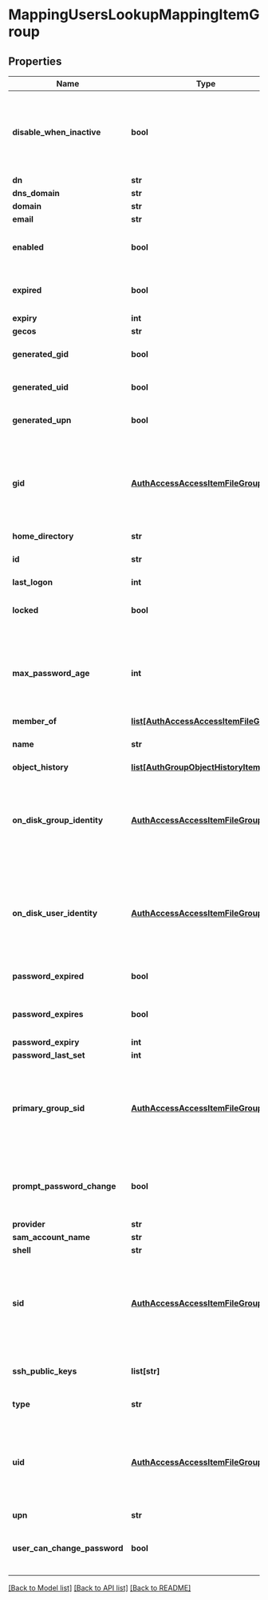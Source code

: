 # MappingUsersLookupMappingItemGroup

## Properties
Name | Type | Description | Notes
------------ | ------------- | ------------- | -------------
**disable_when_inactive** | **bool** | The user account will be disabled when inactive beyond a period of time. | [optional] 
**dn** | **str** |  | [optional] 
**dns_domain** | **str** |  | [optional] 
**domain** | **str** |  | [optional] 
**email** | **str** |  | [optional] 
**enabled** | **bool** | True, if the authenticated user is enabled. | [optional] 
**expired** | **bool** | True, if the authenticated user has expired. | [optional] 
**expiry** | **int** |  | [optional] 
**gecos** | **str** |  | [optional] 
**generated_gid** | **bool** | True, if the GID was generated. | [optional] 
**generated_uid** | **bool** | True, if the UID was generated. | [optional] 
**generated_upn** | **bool** | True, if the UPN was generated. | [optional] 
**gid** | [**AuthAccessAccessItemFileGroup**](AuthAccessAccessItemFileGroup.md) | Specifies properties for a persona, which consists of either a &#39;type&#39; and a &#39;name&#39; or an &#39;ID&#39;. | [optional] 
**home_directory** | **str** |  | [optional] 
**id** | **str** | Specifies the user or group ID. | 
**last_logon** | **int** |  | [optional] 
**locked** | **bool** | If true, indicates that the account is locked. | [optional] 
**max_password_age** | **int** | Specifies the maximum time in seconds allowed before the password expires. | [optional] 
**member_of** | [**list[AuthAccessAccessItemFileGroup]**](AuthAccessAccessItemFileGroup.md) |  | [optional] 
**name** | **str** | Specifies a user or group name. | 
**object_history** | [**list[AuthGroupObjectHistoryItem]**](AuthGroupObjectHistoryItem.md) |  | [optional] 
**on_disk_group_identity** | [**AuthAccessAccessItemFileGroup**](AuthAccessAccessItemFileGroup.md) | Specifies properties for a persona, which consists of either a &#39;type&#39; and a &#39;name&#39; or an &#39;ID&#39;. | [optional] 
**on_disk_user_identity** | [**AuthAccessAccessItemFileGroup**](AuthAccessAccessItemFileGroup.md) | Specifies properties for a persona, which consists of either a &#39;type&#39; and a &#39;name&#39; or an &#39;ID&#39;. | [optional] 
**password_expired** | **bool** | If true, the password has expired. | [optional] 
**password_expires** | **bool** | If true, the password is allowed to expire. | [optional] 
**password_expiry** | **int** |  | [optional] 
**password_last_set** | **int** |  | [optional] 
**primary_group_sid** | [**AuthAccessAccessItemFileGroup**](AuthAccessAccessItemFileGroup.md) | Specifies properties for a persona, which consists of either a &#39;type&#39; and a &#39;name&#39; or an &#39;ID&#39;. | [optional] 
**prompt_password_change** | **bool** | Prompts the user to change their password at the next login. | [optional] 
**provider** | **str** |  | [optional] 
**sam_account_name** | **str** |  | [optional] 
**shell** | **str** |  | [optional] 
**sid** | [**AuthAccessAccessItemFileGroup**](AuthAccessAccessItemFileGroup.md) | Specifies properties for a persona, which consists of either a &#39;type&#39; and a &#39;name&#39; or an &#39;ID&#39;. | [optional] 
**ssh_public_keys** | **list[str]** | Specifies the user&#39;s LDAP SSH Public Key. | [optional] 
**type** | **str** | Specifies the object type. | 
**uid** | [**AuthAccessAccessItemFileGroup**](AuthAccessAccessItemFileGroup.md) | Specifies properties for a persona, which consists of either a &#39;type&#39; and a &#39;name&#39; or an &#39;ID&#39;. | [optional] 
**upn** | **str** |  | [optional] 
**user_can_change_password** | **bool** | Specifies whether the password for the user can be changed. | [optional] 

[[Back to Model list]](../README.md#documentation-for-models) [[Back to API list]](../README.md#documentation-for-api-endpoints) [[Back to README]](../README.md)


